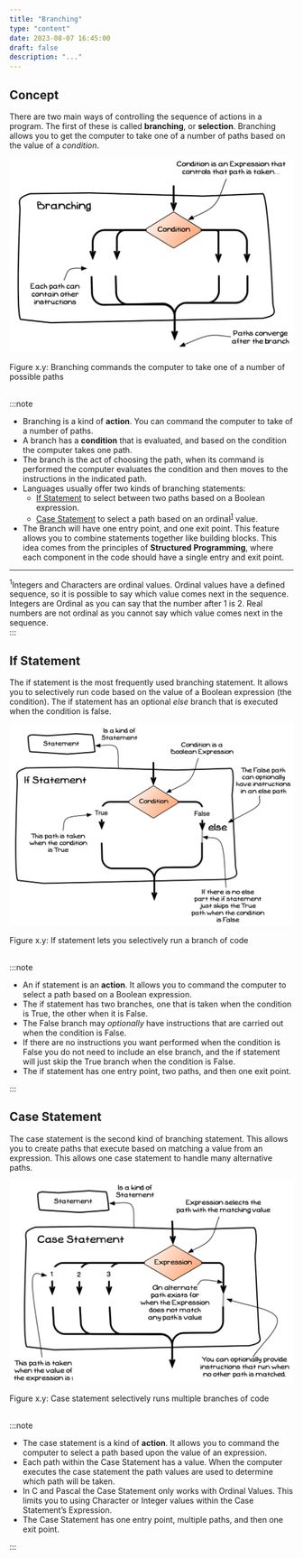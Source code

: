 ```yaml
---
title: "Branching"
type: "content"
date: 2023-08-07 16:45:00
draft: false
description: "..."
---
```


## Concept

There are two main ways of controlling the sequence of actions in a program. The first of these is called **branching**, or **selection**. Branching allows you to get the computer to take one of a number of paths based on the value of a *condition*.

<a id="FigureBranching"></a>

![Figure x.y: Branching commands the computer to take one of a number of possible paths](./images/branching.png "Branching commands the computer to take one of a number of possible paths")
<div class="caption"><span class="caption-figure-nbr">Figure x.y: </span>Branching commands the computer to take one of a number of possible paths</div><br/>

:::note

- Branching is a kind of **action**. You can command the computer to take of a number of paths.
- A branch has a **condition** that is evaluated, and based on the condition the computer takes one path.
- The branch is the act of choosing the path, when its command is performed the computer evaluates the condition and then moves to the instructions in the indicated path.
- Languages usually offer two kinds of branching statements:
  - [If Statement](#if-statement) to select between two paths based on a Boolean expression.
  - [Case Statement](#case-statement) to select a path based on an ordinal<sup>[1](#FootnoteOrdinalValues)</sup> value.
- The Branch will have one entry point, and one exit point. This feature allows you to combine statements together like building blocks. This idea comes from the principles of **Structured Programming**, where each component in the code should have a single entry and exit point.
<hr class="footnote">
<div id="FootnoteOrdinalValues" class="footnote"><sup>1</sup>Integers and Characters are ordinal values. Ordinal values have a defined sequence, so it is possible to say which value comes next in the sequence. Integers are Ordinal as you can say that the number after 1 is 2. Real numbers are not ordinal as you cannot say which value comes next in the sequence.</div>
:::

## If Statement

The if statement is the most frequently used branching statement. It allows you to selectively run code based on the value of a Boolean expression (the condition). The if statement has an optional *else* branch that is executed when the condition is false.

<a id="FigureIfStatement"></a>

![Figure x.y: If statement lets you selectively run a branch of code](./images/statement-if.png "If statement lets you selectively run a branch of code")
<div class="caption"><span class="caption-figure-nbr">Figure x.y: </span>If statement lets you selectively run a branch of code</div><br/>

:::note

- An if statement is an **action**. It allows you to command the computer to select a path based on a Boolean expression.
- The if statement has two branches, one that is taken when the condition is True, the other when it is False.
- The False branch may *optionally* have instructions that are carried out when the condition is False.
- If there are no instructions you want performed when the condition is False you do not need to include an else branch, and the if statement will just skip the True branch when the condition is False.
- The if statement has one entry point, two paths, and then one exit point.

:::

## Case Statement

The case statement is the second kind of branching statement. This allows you to create paths that execute based on matching a value from an expression. This allows one case statement to handle many alternative paths.

<a id="FigureCaseStatement"></a>

![Figure x.y: Case statement selectively runs multiple branches of code](./images/statement-case.png "Case statement selectively runs multiple branches of code")
<div class="caption"><span class="caption-figure-nbr">Figure x.y: </span>Case statement selectively runs multiple branches of code</div><br/>

:::note

- The case statement is a kind of **action**. It allows you to command the computer to select a path based upon the value of an expression.
- Each path within the Case Statement has a value. When the computer executes the case statement the path values are used to determine which path will be taken. 
- In C and Pascal the Case Statement only works with Ordinal Values. This limits you to using Character or Integer values within the Case Statement’s Expression.
- The Case Statement has one entry point, multiple paths, and then one exit point.

:::

